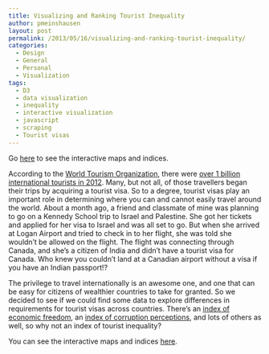 ```yaml
---
title: Visualizing and Ranking Tourist Inequality
author: pmeinshausen
layout: post
permalink: /2013/05/16/visualizing-and-ranking-tourist-inequality/
categories:
  - Design
  - General
  - Personal
  - Visualization
tags:
  - D3
  - data visualization
  - inequality
  - interactive visualization
  - javascript
  - scraping
  - Tourist visas
---
```

Go [here][1] to see the interactive maps and indices.

According to the [World Tourism Organization][2], there were [over 1 billion international tourists in 2012][3]. Many, but not all, of those travellers began their trips by acquiring a tourist visa. So to a degree, tourist visas play an important role in determining where you can and cannot easily travel around the world. About a month ago, a friend and classmate of mine was planning to go on a Kennedy School trip to Israel and Palestine. She got her tickets and applied for her visa to Israel and was all set to go. But when she arrived at Logan Airport and tried to check in to her flight, she was told she wouldn&#8217;t be allowed on the flight. The flight was connecting through Canada, and she&#8217;s a citizen of India and didn&#8217;t have a tourist visa for Canada. Who knew you couldn&#8217;t land at a Canadian airport without a visa if you have an Indian passport!?

The privilege to travel internationally is an awesome one, and one that can be easy for citizens of wealthier countries to take for granted. So we decided to see if we could find some data to explore differences in requirements for tourist visas across countries. There&#8217;s an [index of economic freedom][4], an [index of corruption perceptions][5], and lots of others as well, so why not an index of tourist inequality?

You can see the interactive maps and indices [here][1].

 [1]: http://housesofstones.com/touristinequality.html
 [2]: http://www2.unwto.org/en
 [3]: http://dtxtq4w60xqpw.cloudfront.net/sites/all/files/pdf/unwto_fitur_2013_fin_1pp.pdf
 [4]: http://www.heritage.org/index/
 [5]: http://www.transparency.org/research/cpi/overview
